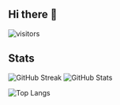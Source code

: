 ## Hi there 👋

<!--
**rlbc/rlbc** is a ✨ _special_ ✨ repository because its `README.md` (this file) appears on your GitHub profile.

Here are some ideas to get you started:

- 🔭 I’m currently working on ...
- 🌱 I’m currently learning ...
- 👯 I’m looking to collaborate on ...
- 🤔 I’m looking for help with ...
- 💬 Ask me about ...
- 📫 How to reach me: ...
- 😄 Pronouns: ...
- ⚡ Fun fact: ...
-->

![visitors](https://visitor-badge.laobi.icu/badge?page_id=rlbc.rlbc)

## Stats

  ![GitHub Streak](https://github-readme-streak-stats.herokuapp.com/?user=rlbc) ![GitHub Stats](https://github-readme-stats.vercel.app/api?username=rlbc&count_private=true&show_icons=true)

  ![Top Langs](https://github-readme-stats.vercel.app/api/top-langs/?username=rlbc&langs_count=5&layout=compact&show_icons=true&count_private=true)
